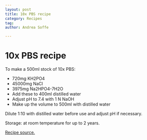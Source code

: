```yaml
---
layout: post
title: 10x PBS recipe
category: Recipes
tag:
author: Andrea Soffe

---
```


# 10x PBS recipe

To make a 500ml stock of 10x PBS:
* 720mg KH2PO4
* 45000mg NaCl
* 3975mg Na2HPO4-7H2O
* Add these to 400ml distilled water
* Adjust pH to 7.4 with 1 N NaOH
* Make up the volume to 500ml with distilled water

Dilute 1:10 with distilled water before use and adjust pH if necessary.

Storage: at room temperature for up to 2 years.

[Recipe source.](http://www.thermofisher.com/nz/en/home/technical-resources/media-formulation.160.html)
